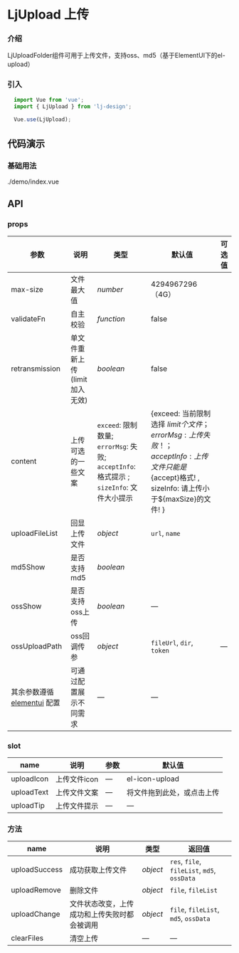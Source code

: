 # LjUpload 上传

### 介绍
LjUploadFolder组件可用于上传文件，支持oss、md5（基于ElementUI下的el-upload）
### 引入

```js
  import Vue from 'vue';
  import { LjUpload } from 'lj-design';
  
  Vue.use(LjUpload);
```

## 代码演示

### 基础用法

<demo-code>./demo/index.vue</demo-code>

## API

### props

| 参数 | 说明 | 类型 |  默认值 | 可选值
|------|------|-----|---------|---------|
| max-size | 文件最大值 | _number_ | 4294967296（4G） |
| validateFn | 自主校验  | _function_ | false  |
| retransmission | 单文件重新上传(limit加入无效) | _boolean_ | false |
| content | 上传可选的一些文案 |`exceed`: 限制数量; `errorMsg`: 失败; `acceptInfo`: 格式提示 ; `sizeInfo`: 文件大小提示  | {exceed: 当前限制选择 ${limit} 个文件；errorMsg: 上传失败！ ；acceptInfo: 上传文件只能是${accept}格式! , sizeInfo: 请上传小于${maxSize}的文件! } |
| uploadFileList | 回显上传文件 | _object_ | `url`, `name` |
| md5Show | 是否支持md5 | _boolean_ | |
| ossShow | 是否支持oss上传 | _boolean_ | — |
| ossUploadPath | oss回调传参 | _object_ | `fileUrl`, `dir`, `token` | — |
| 其余参数遵循 [elementui](https://element.eleme.cn/#/zh-CN/component/upload) 配置 | 可通过配置展示不同需求 | — | — |

### slot

| name | 说明 | 参数 | 默认值
|------|------|-----|-----|
| uploadIcon | 上传文件icon | — | el-icon-upload |
| uploadText | 上传文件文案 | — | 将文件拖到此处，或点击上传 |
| uploadTip | 上传文件提示 | — | — |
### 方法

| name | 说明 | 类型 | 返回值 |
|------|------|-----|-----|
| uploadSuccess | 成功获取上传文件 | _object_ | `res`, `file`, `fileList`, `md5`, `ossData` |
| uploadRemove |  删除文件 | _object_ | `file`, `fileList` |
| uploadChange |  文件状态改变，上传成功和上传失败时都会被调用 | _object_ | `file`, `fileList`, `md5`, `ossData` |
| clearFiles | 清空上传 | — | — |